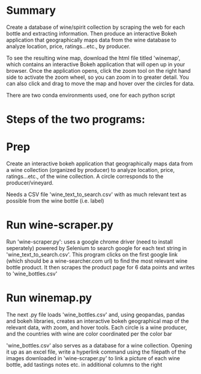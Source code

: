 # Summary
Create a database of wine/spirit collection by scraping the web for each bottle and extracting information. Then produce an interactive Bokeh application that geographically maps data from the wine database to analyze location, price, ratings...etc., by producer.

To see the resulting wine map, download the html file titled 'winemap', which contains an interactive Bokeh application that will open up in your browser. Once the application opens, click the zoom tool on the right hand side to activate the zoom wheel, so you can zoom in to greater detail. You can also click and drag to move the map and hover over the circles for data.

There are two conda environments used, one for each python script



# Steps of the two programs:

# Prep
Create an interactive bokeh application that geographically maps data from a wine collection (organized by producer) to analyze location, price, ratings...etc., of the wine collection. A circle corresponds to the producer/vineyard.

Needs a CSV file 'wine_text_to_search.csv' with as much relevant text as possible from the wine bottle (i.e. label)

# Run wine-scraper.py
Run 'wine-scraper.py': uses a google chrome driver (need to install seperately) powered by Selenium to search google for each text string in 'wine_text_to_search.csv'. This program clicks on the first google link (which should be a wine-searcher.com url) to find the most relevant wine bottle product. It then scrapes the product page for 6 data points and writes to 'wine_bottles.csv'

# Run winemap.py
The next .py file loads 'wine_bottles.csv' and, using geopandas, pandas and bokeh libraries, creates an interactive bokeh geographical map of the relevant data, with zoom, and hover tools. Each circle is a wine producer, and the countries with wine are color coordinated per the color bar

'wine_bottles.csv' also serves as a database for a wine collection. Opening it up as an excel file, write a hyperlink command using the filepath of the images downloaded in 'wine-scraper.py' to link a picture of each wine bottle, add tastings notes etc. in additional columns to the right
